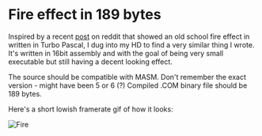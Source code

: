 # Fire effect in 189 bytes

Inspired by a recent [post](https://www.reddit.com/r/programming/comments/9o6f91/old_school_vga_fire_animation_using_turbo_pascal/) on reddit that showed
an old school fire effect in written in Turbo Pascal, I dug into my HD to find a very similar thing I wrote.
It's written in 16bit assembly and with the goal of being very small executable but still having a decent looking effect.

The source should be compatible with MASM. Don't remember the exact version - might have been 5 or 6 (?)
Compiled .COM binary file should be 189 bytes.

Here's a short lowish framerate gif of how it looks:

![Fire](screenshots/fire.gif?raw=true)